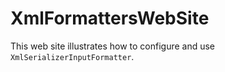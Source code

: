XmlFormattersWebSite
===

This web site illustrates how to configure and use `XmlSerializerInputFormatter`.
